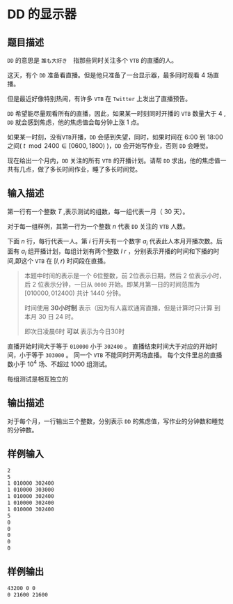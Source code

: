 # DD 的显示器

## 题目描述

`DD` 的意思是 `誰も大好き`　指那些同时关注多个 `VTB` 的直播的人。

这天，有个 `DD` 准备看直播。但是他只准备了一台显示器，最多同时观看 $4$ 场直播。

但是最近好像特别热闹，有许多 `VTB` 在 `Twitter` 上发出了直播预告。

`DD` 希望能尽量观看所有的直播，因此，如果某一时刻同时开播的 `VTB` 数量大于 $4$ , `DD` 就会感到焦虑，他的焦虑值会每分钟上涨 $1$ 点。

如果某一时刻，没有`VTB`开播，`DD` 会感到失望，同时，如果时间在 6:00 到 18:00 之间( $t\mod 2400 \in [0600,1800)$ )，`DD` 会开始写作业，否则 `DD` 会睡觉。

现在给出一个月内，`DD` 关注的所有 `VTB` 的开播计划。请帮 `DD` 求出，他的焦虑值一共有几点，做了多长时间作业，睡了多长时间觉。

## 输入描述

第一行有一个整数 $T$ ,表示测试的组数，每一组代表一月（ $30$ 天）。

对于每一组样例，其第一行为一个整数 $n$ 代表 `DD` 关注的 `VTB` 人数。

下面 $n$ 行，每行代表一人。第 $i$ 行开头有一个数字 $a_i$ 代表此人本月开播次数。后面有 $a_i$ 组开播计划，每组计划有两个整数 $l$ $r$ ，分别表示开播的时间和下播的时间,即这个 `VTB` 在 $[l,r)$ 时间段在直播。

>本题中时间的表示是一个 $6$位整数，前 $2$位表示日期，然后 $2$ 位表示小时，后 $2$ 位表示分钟，一日从 `0000` 开始。即某月第一日的时间范围为 $[010000,012400)$ 共计 $1440$ 分钟。
>
>时间使用 **30小时制** 表示（因为有人喜欢通宵直播，但是计算时只计算 到本月 30 日 24 时。
>
>即次日凌晨6时 **可以** 表示为今日30时

直播开始时间大于等于 `010000` 小于 `302400` 。
直播结束时间大于对应的开始时间，小于等于 `303000` 。
同一个 `VTB` 不能同时开两场直播。
每个文件里总的直播数小于 $10^4$ 场、不超过 $1000$ 组测试。

每组测试是相互独立的

## 输出描述

对于每个月，一行输出三个整数，分别表示 `DD` 的焦虑值，写作业的分钟数和睡觉的分钟数。

## 样例输入

```txt
2
5
1 010000 302400
1 010000 303000
1 010000 302400
1 010000 302400
1 010000 302400
5
0
0
0
0
0
```

## 样例输出

```txt
43200 0 0
0 21600 21600
```
